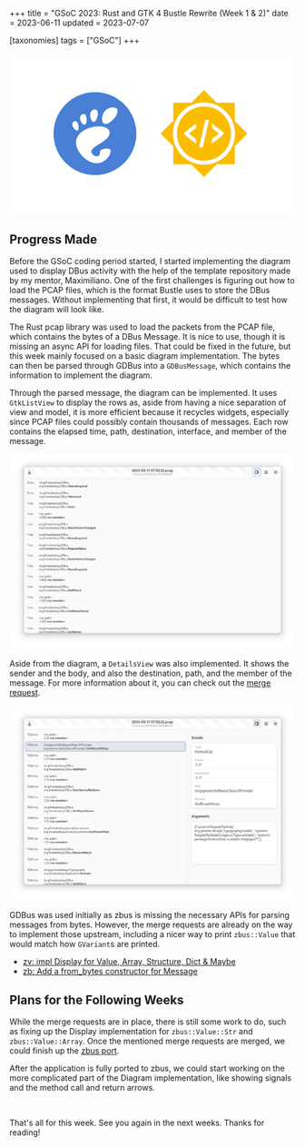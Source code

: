+++
title = "GSoC 2023: Rust and GTK 4 Bustle Rewrite (Week 1 & 2)"
date = 2023-06-11
updated = 2023-07-07

[taxonomies]
tags = ["GSoC"]
+++

![Thumbnail](thumbnail.png)

## Progress Made

Before the GSoC coding period started, I started implementing the diagram used to display DBus activity with the help of the template repository made by my mentor, Maximiliano. One of the first challenges is figuring out how to load the PCAP files, which is the format Bustle uses to store the DBus messages. Without implementing that first, it would be difficult to test how the diagram will look like.

The Rust pcap library was used to load the packets from the PCAP file, which contains the bytes of a DBus Message. It is nice to use, though it is missing an async API for loading files. That could be fixed in the future, but this week mainly focused on a basic diagram implementation. The bytes can then be parsed through GDBus into a `GDBusMessage`, which contains the information to implement the diagram.

Through the parsed message, the diagram can be implemented. It uses `GtkListView` to display the rows as, aside from having a nice separation of view and model, it is more efficient because it recycles widgets, especially since PCAP files could possibly contain thousands of messages. Each row contains the elapsed time, path, destination, interface, and member of the message.

![Diagram With ListView Screenshot](diagram-with-list-view-screenshot.png)

Aside from the diagram, a `DetailsView` was also implemented. It shows the sender and the body, and also the destination, path, and the member of the message. For more information about it, you can check out the [merge request](https://gitlab.gnome.org/msandova/bustle/-/merge_requests/1).

![DetailsView Screenshot](details-view-screenshot.png)

GDBus was used initially as zbus is missing the necessary APIs for parsing messages from bytes. However, the merge requests are already on the way to implement those upstream, including a nicer way to print `zbus::Value` that would match how `GVariant`s are printed.

* [zv: impl Display for Value, Array, Structure, Dict & Maybe](https://github.com/dbus2/zbus/pull/379)
* [zb: Add a from_bytes constructor for Message](https://github.com/dbus2/zbus/pull/370)

## Plans for the Following Weeks

While the merge requests are in place, there is still some work to do, such as fixing up the Display implementation for `zbus::Value::Str` and `zbus::Value::Array`. Once the mentioned merge requests are merged, we could finish up the [zbus port](https://gitlab.gnome.org/msandova/bustle/-/merge_requests/2).

After the application is fully ported to zbus, we could start working on the more complicated part of the Diagram implementation, like showing signals and the method call and return arrows.

<br>

That's all for this week. See you again in the next weeks. Thanks for reading!
